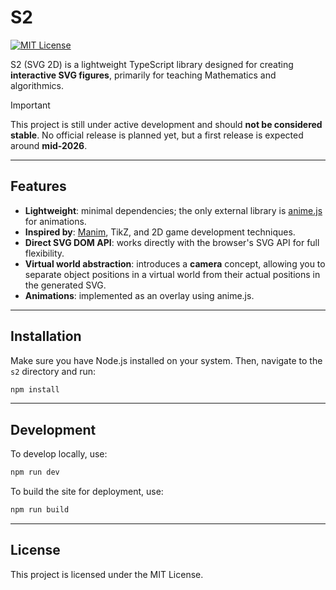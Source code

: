 # S2

[![MIT License](https://img.shields.io/badge/license-MIT-green.svg)](LICENSE)  

S2 (SVG 2D) is a lightweight TypeScript library designed for creating **interactive SVG figures**, primarily for teaching Mathematics and algorithmics.

> [!IMPORTANT]
> This project is still under active development and should **not be considered stable**. No official release is planned yet, but a first release is expected around **mid-2026**.

---

## Features

- **Lightweight**: minimal dependencies; the only external library is [anime.js](https://animejs.com/) for animations.  
- **Inspired by**: [Manim](https://www.manim.community/), TikZ, and 2D game development techniques.
- **Direct SVG DOM API**: works directly with the browser's SVG API for full flexibility.
- **Virtual world abstraction**: introduces a **camera** concept, allowing you to separate object positions in a virtual world from their actual positions in the generated SVG.
- **Animations**: implemented as an overlay using anime.js.

---

## Installation

Make sure you have Node.js installed on your system. Then, navigate to the `s2` directory and run:
```bash
npm install
```

---

## Development
To develop locally, use:
```bash
npm run dev
```

To build the site for deployment, use:
```bash
npm run build
```

---

## License

This project is licensed under the MIT License.
